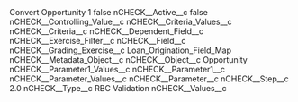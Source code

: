 <?xml version="1.0" encoding="UTF-8"?>
<CustomMetadata xmlns="http://soap.sforce.com/2006/04/metadata" xmlns:xsi="http://www.w3.org/2001/XMLSchema-instance" xmlns:xsd="http://www.w3.org/2001/XMLSchema">
    <label>Convert Opportunity 1</label>
    <protected>false</protected>
    <values>
        <field>nCHECK__Active__c</field>
        <value xsi:type="xsd:boolean">false</value>
    </values>
    <values>
        <field>nCHECK__Controlling_Value__c</field>
        <value xsi:nil="true"/>
    </values>
    <values>
        <field>nCHECK__Criteria_Values__c</field>
        <value xsi:nil="true"/>
    </values>
    <values>
        <field>nCHECK__Criteria__c</field>
        <value xsi:nil="true"/>
    </values>
    <values>
        <field>nCHECK__Dependent_Field__c</field>
        <value xsi:nil="true"/>
    </values>
    <values>
        <field>nCHECK__Exercise_Filter__c</field>
        <value xsi:nil="true"/>
    </values>
    <values>
        <field>nCHECK__Field__c</field>
        <value xsi:nil="true"/>
    </values>
    <values>
        <field>nCHECK__Grading_Exercise__c</field>
        <value xsi:type="xsd:string">Loan_Origination_Field_Map</value>
    </values>
    <values>
        <field>nCHECK__Metadata_Object__c</field>
        <value xsi:nil="true"/>
    </values>
    <values>
        <field>nCHECK__Object__c</field>
        <value xsi:type="xsd:string">Opportunity</value>
    </values>
    <values>
        <field>nCHECK__Parameter1_Values__c</field>
        <value xsi:nil="true"/>
    </values>
    <values>
        <field>nCHECK__Parameter1__c</field>
        <value xsi:nil="true"/>
    </values>
    <values>
        <field>nCHECK__Parameter_Values__c</field>
        <value xsi:nil="true"/>
    </values>
    <values>
        <field>nCHECK__Parameter__c</field>
        <value xsi:nil="true"/>
    </values>
    <values>
        <field>nCHECK__Step__c</field>
        <value xsi:type="xsd:double">2.0</value>
    </values>
    <values>
        <field>nCHECK__Type__c</field>
        <value xsi:type="xsd:string">RBC Validation</value>
    </values>
    <values>
        <field>nCHECK__Values__c</field>
        <value xsi:nil="true"/>
    </values>
</CustomMetadata>
